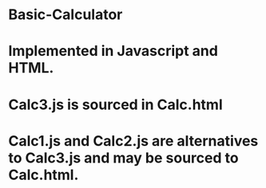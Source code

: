 # Basic-Calculator
# Implemented in Javascript and HTML. 
# Calc3.js is sourced in Calc.html
# Calc1.js and Calc2.js are alternatives to Calc3.js and may be sourced to Calc.html.
